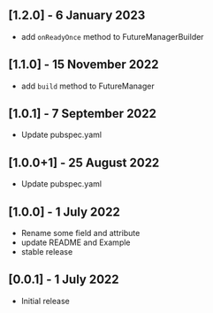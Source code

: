 ## [1.2.0] - 6 January 2023

- add `onReadyOnce` method to FutureManagerBuilder

## [1.1.0] - 15 November 2022

- add `build` method to FutureManager

## [1.0.1] - 7 September 2022

- Update pubspec.yaml

## [1.0.0+1] - 25 August 2022

- Update pubspec.yaml

## [1.0.0] - 1 July 2022

- Rename some field and attribute
- update README and Example
- stable release

## [0.0.1] - 1 July 2022

- Initial release